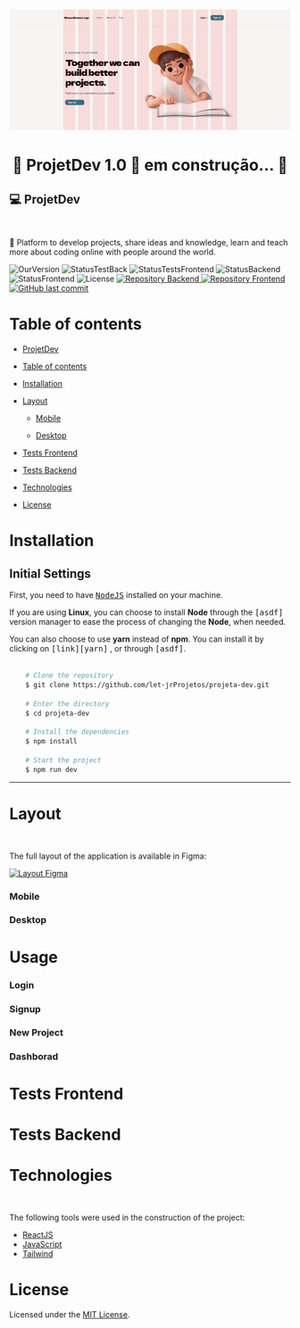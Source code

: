 <h1 align="center">
    <img alt="ProjetDev" title="ProjetDev" src="./src/assets/Readme/banner.jpg" />
</h1>

<h1 align="center"> 
	🚧 ProjetDev 1.0 🚀 em construção... 🚧
</h1>

## 💻 ProjetDev

<br>
<p >🚀 Platform to develop projects, share ideas and knowledge, learn and teach more about coding online with people around the world.</p>

<p>
  
 <img alt="OurVersion" src="https://img.shields.io/badge/Release-v.1.0.0-green">
 <img alt="StatusTestBack" src="https://img.shields.io/badge/Status%20Tests%20Backend-0%25-red
">
<img alt="StatusTestsFrontend" src="https://img.shields.io/badge/Status%20Tests%20Frontend-0%25-red
">
<img alt="StatusBackend" src="https://img.shields.io/badge/Status%20Build%20Backend-20%25-red
">
<img alt="StatusFrontend" src="https://img.shields.io/badge/Status%20Build%20Frontend-60%25-blue">
<img alt="License" src="https://img.shields.io/badge/license-MIT-brightgreen">
<a href="linkrepoaqui">
<img alt="Repository Backend" src="https://img.shields.io/badge/Repository-Backend-green">
</a>
<a href="linkrepoaqui">
<img alt="Repository Frontend" src="https://img.shields.io/badge/Repository-Frontend-green
">
</a>
<a href="https://github.com/tgmarinho/nlw1/commits/master">
<img alt="GitHub last commit" src="https://img.shields.io/badge/Last%20commit-July%202023-orange
">
</a>

</p>

# Table of contents

<!--ts-->

- [ProjetDev](#projetDev)
- [Table of contents](#table-of-contents)
- [Installation](#installation)
- [Layout](#layout)

  - [Mobile](#mobile)

  - [Desktop](#desktop)

- [Tests Frontend](#testesFrontend)
- [Tests Backend](#testesBackend)
- [Technologies](#technologies)
- [License](#license)

<!--te-->

# Installation

## Initial Settings

First, you need to have <kbd>[NodeJS](https://nodejs.org/en/download/)</kbd> installed on your machine.

If you are using **Linux**, you can choose to install **Node** through the <kbd>[asdf]</kbd> version manager to ease the process of changing the **Node**, when needed.

You can also choose to use **yarn** instead of **npm**. You can install it by clicking on <kbd>[link][yarn]</kbd> , or through <kbd>[asdf]</kbd>.

```bash

    # Clone the repository
    $ git clone https://github.com/let-jrProjetos/projeta-dev.git

    # Enter the directory
    $ cd projeta-dev

    # Install the dependencies
    $ npm install

    # Start the project
    $ npm run dev
```

---

# Layout

 <br>

The full layout of the application is available in Figma:
<br>

  <a href="https://www.figma.com/file/gifUlF0gqqYLgBDH9Xzdoh/Projeta-Dev?type=design&node-id=1%3A915&mode=design&t=yfGgX0oyuXVeuMq7-1">
  <img alt="Layout Figma" src="https://img.shields.io/badge/Layout%20Figma-yellow
    ">
  </a>

### Mobile

### Desktop

# Usage

### Login

### Signup

### New Project

### Dashborad

# Tests Frontend

# Tests Backend

# Technologies

 <br>

The following tools were used in the construction of the project:

- [ReactJS](https://reactjs.org)
- [JavaScript](https://developer.mozilla.org/en-US/docs/Web/JavaScript)
- [Tailwind](https://tailwindcss.com/)

# License

Licensed under the [MIT License](./LICENSE).
